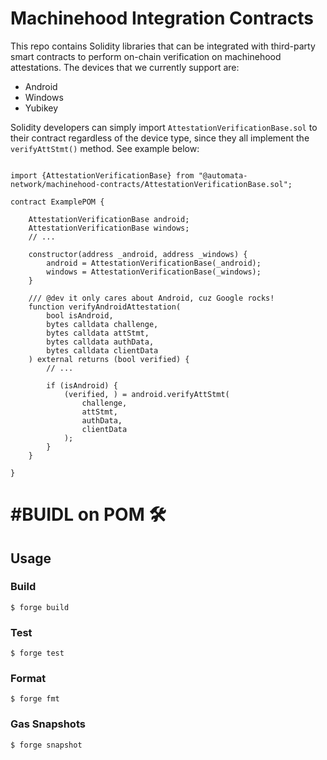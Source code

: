# Machinehood Integration Contracts

This repo contains Solidity libraries that can be integrated with third-party smart contracts to perform on-chain verification on machinehood attestations. The devices that we currently support are:

- Android
- Windows
- Yubikey

Solidity developers can simply import `AttestationVerificationBase.sol` to their contract regardless of the device type, since they all implement the `verifyAttStmt()` method. See example below:

```solidity

import {AttestationVerificationBase} from "@automata-network/machinehood-contracts/AttestationVerificationBase.sol";

contract ExamplePOM {

    AttestationVerificationBase android;
    AttestationVerificationBase windows;
    // ...

    constructor(address _android, address _windows) {
        android = AttestationVerificationBase(_android);
        windows = AttestationVerificationBase(_windows);
    }

    /// @dev it only cares about Android, cuz Google rocks!
    function verifyAndroidAttestation(
        bool isAndroid,
        bytes calldata challenge,
        bytes calldata attStmt,
        bytes calldata authData,
        bytes calldata clientData
    ) external returns (bool verified) {
        // ...
        
        if (isAndroid) {
            (verified, ) = android.verifyAttStmt(
                challenge,
                attStmt,
                authData,
                clientData
            );
        }
    }

}

```

# #BUIDL on POM 🛠️

## Usage

### Build

```shell
$ forge build
```

### Test

```shell
$ forge test
```

### Format

```shell
$ forge fmt
```

### Gas Snapshots

```shell
$ forge snapshot
```
